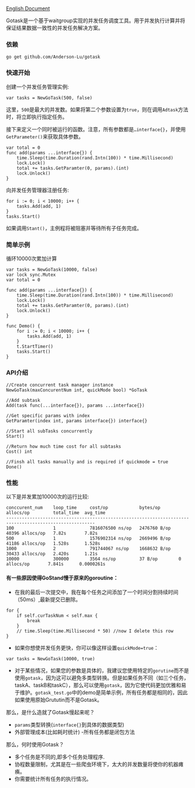 [English Document](https://github.com/Anderson-Lu/gotask/blob/master/readme.md)

Gotask是一个基于waitgroup实现的并发任务调度工具。用于并发执行计算并将保证结果数据一致性的并发任务解决方案。

### 依赖

```shell
go get github.com/Anderson-Lu/gotask
```

### 快速开始

创建一个并发任务管理实例:

```golang
var tasks = NewGoTask(500, false)
```

这里，`500`是最大的并发数。如果将第二个参数设置为`true`，则在调用`Adtask`方法时，将立即执行指定任务。

接下来定义一个同时被运行的函数。注意，所有参数都是`…interface{}`，并使用`GetParameter()`来获取具体参数。

```golang
var total = 0
func add(params ...interface{}) {
	time.Sleep(time.Duration(rand.Intn(100)) * time.Millisecond)
	lock.Lock()
	total += tasks.GetParamter(0, params).(int)
	lock.Unlock()
}
```

向并发任务管理器注册任务:

```golang
for i := 0; i < 10000; i++ {
	tasks.Add(add, 1)
}
tasks.Start() 
```

如果调用`Stant()`，主例程将被阻塞并等待所有子任务完成。


### 简单示例

循环10000次累加计算

```golang
var tasks = NewGoTask(10000, false)
var lock sync.Mutex
var total = 0

func add(params ...interface{}) {
	time.Sleep(time.Duration(rand.Intn(100)) * time.Millisecond)
	lock.Lock()
	total += tasks.GetParamter(0, params).(int)
	lock.Unlock()
}

func Demo() {
	for i := 0; i < 10000; i++ {
		tasks.Add(add, 1)
	}
	t.StartTimer()
	tasks.Start()
}
```


### API介绍

```shell
//Create concurrent task manager instance
NewGoTask(maxConcurentNum int, quickMode bool) *GoTask 

//Add subtask
Add(task func(...interface{}), params ...interface{})

//Get specific params with index
GetParamter(index int, params interface{}) interface{} 

//Start all subTasks concurrently
Start()

//Return how much time cost for all subtasks
Cost() int

//Finsh all tasks manually and is required if quickmode = true
Done()
```

### 性能

以下是并发累加10000次的运行比较:

```shell
conccurent_num    loop_time     cost/op            bytes/op       allocs/op         total_time  avg_time
--------------------------------------------------------------------------------------------------------
100               1             7816076500 ns/op   2476760 B/op   40396 allocs/op   7.82s       7.82s
500               1             1576902314 ns/op   2669496 B/op   41186 allocs/op   1.528s      1.528s
1000              2             791744067 ns/op    1668632 B/op   30433 allocs/op   2.420s      1.21s
10000             300000        3564 ns/op         37 B/op        0 allocs/op       7.841s      0.0000261s
```

#### 有一些原因使得GoStand慢于原来的goroutine：

- 在我的最后一次提交中，我在每个任务之间添加了一个时间分割持续时间（50ms）,最新提交已删除。

```golang
for {
	if self.curTaskNum < self.max {
		break
	}
	// time.Sleep(time.Millisecond * 50) //now I delete this row 
}
```

- 如果你想使并发任务更快，你可以像这样设置`quickMode=true`：

```golang
var tasks = NewGoTask(10000, true)
```

- 对于某些情况，如果您的参数是具体的，我建议您使用特定的`gorutine`而不是使用`gotask`，因为这可以避免多类型转换。但是如果任务不同（如三个任务，taskA、taskB和taskC），那么可以使用`gotask`，因为它使代码更加优雅和易于维护。`gotask_test.go`中的demo是简单示例，所有任务都是相同的，因此如果使用原始Grututin而不是Gotask。


那么，是什么造就了Gotask慢起来呢？

- `params`类型转换(`interface{}`到具体的数据类型)
- 外部管理成本(比如耗时统计)
-所有任务都是闭包方法

那么，何时使用Gotask？

- 多个任务是不同的,即多个任务处理程序.
- 协程数量限制，尤其是在一些爬虫环境下，太大的并发数量将使你的机器瘫痪。
- 你需要统计所有任务的执行情况。